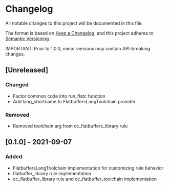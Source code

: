 # Changelog
All notable changes to this project will be documented in this file.

The format is based on [Keep a Changelog](https://keepachangelog.com/en/1.0.0/),
and this project adheres to [Semantic Versioning](https://semver.org/spec/v2.0.0.html).

IMPORTANT: Prior to 1.0.0, minor versions may contain API-breaking changes.

## [Unreleased]
### Changed
- Factor common code into run_flatc function
- Add lang_shortname to FlatbuffersLangToolchain provider
### Removed
- Removed toolchain arg from cc_flatbuffers_library rule

## [0.1.0] - 2021-09-07
### Added
- FlatbuffersLangToolchain implementation for customizing rule behavior
- flatbuffer_library rule implementation
- cc_flatbuffer_library rule and cc_flatbuffer_toolchain implementation

